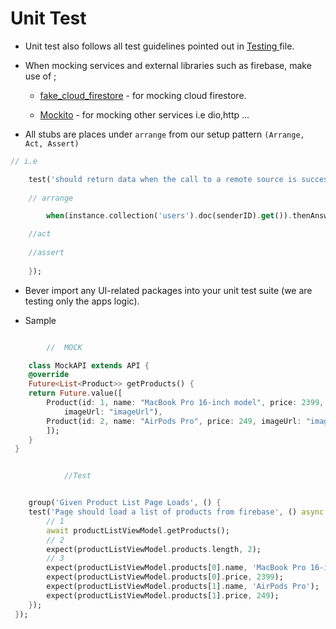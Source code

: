 # Unit Test

* Unit test also follows all test guidelines pointed out in   <a href="guidelines/testing.md"> Testing </a>file.

* When mocking services and external libraries such as firebase, make use of ; 

    * [fake_cloud_firestore](https://pub.dev/packages/fake_cloud_firestore) - for mocking cloud firestore.

    * [Mockito](https://pub.dev/packages/mockito) - for mocking other services i.e dio,http ...

 * All stubs are places under `arrange` from our setup pattern `(Arrange, Act, Assert)`

``` dart script
// i.e 

    test('should return data when the call to a remote source is successful.', () async {
        
    // arrange

        when(instance.collection('users').doc(senderID).get()).thenAnswer((_) => null);

    //act
    
    //assert
    
    });

```

* Bever import any UI-related packages into your unit test suite (we are testing only the apps logic).

* Sample

```dart script

        //  MOCK

    class MockAPI extends API {
    @override
    Future<List<Product>> getProducts() {
    return Future.value([
        Product(id: 1, name: "MacBook Pro 16-inch model", price: 2399, 
            imageUrl: "imageUrl"),
        Product(id: 2, name: "AirPods Pro", price: 249, imageUrl: "imageUrl"),
        ]);
    }
 }


```

```dart script

            //Test


    group('Given Product List Page Loads', () {
    test('Page should load a list of products from firebase', () async {
        // 1
        await productListViewModel.getProducts();
        // 2
        expect(productListViewModel.products.length, 2);
        // 3
        expect(productListViewModel.products[0].name, 'MacBook Pro 16-inch model');
        expect(productListViewModel.products[0].price, 2399);
        expect(productListViewModel.products[1].name, 'AirPods Pro');
        expect(productListViewModel.products[1].price, 249);
    });
 });

```

